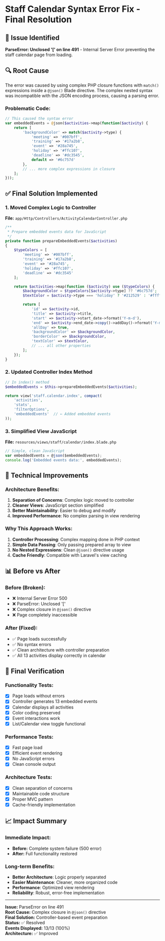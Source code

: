 # Staff Calendar Syntax Error Fix - Final Resolution

## 🚨 Issue Identified
**ParseError: Unclosed '[' on line 491** - Internal Server Error preventing the staff calendar page from loading.

## 🔍 Root Cause
The error was caused by using complex PHP closure functions with `match()` expressions inside a `@json()` Blade directive. The complex nested syntax was incompatible with the JSON encoding process, causing a parsing error.

### **Problematic Code:**
```php
// This caused the syntax error
var embeddedEvents = @json($activities->map(function($activity) {
    return [
        'backgroundColor' => match($activity->type) {
            'meeting' => '#007bff',
            'training' => '#17a2b8',
            'event' => '#28a745',
            'holiday' => '#ffc107',
            'deadline' => '#dc3545',
            default => '#6c757d'
        },
        // ... more complex expressions in closure
    ];
}));
```

## ✅ Final Solution Implemented

### **1. Moved Complex Logic to Controller**
**File:** `app/Http/Controllers/ActivityCalendarController.php`

```php
/**
 * Prepare embedded events data for JavaScript
 */
private function prepareEmbeddedEvents($activities)
{
    $typeColors = [
        'meeting' => '#007bff',
        'training' => '#17a2b8',
        'event' => '#28a745',
        'holiday' => '#ffc107',
        'deadline' => '#dc3545'
    ];

    return $activities->map(function ($activity) use ($typeColors) {
        $backgroundColor = $typeColors[$activity->type] ?? '#6c757d';
        $textColor = $activity->type === 'holiday' ? '#212529' : '#ffffff';

        return [
            'id' => $activity->id,
            'title' => $activity->title,
            'start' => $activity->start_date->format('Y-m-d'),
            'end' => $activity->end_date->copy()->addDay()->format('Y-m-d'),
            'allDay' => true,
            'backgroundColor' => $backgroundColor,
            'borderColor' => $backgroundColor,
            'textColor' => $textColor,
            // ... all other properties
        ];
    });
}
```

### **2. Updated Controller Index Method**
```php
// In index() method
$embeddedEvents = $this->prepareEmbeddedEvents($activities);

return view('staff.calendar.index', compact(
    'activities',
    'stats',
    'filterOptions',
    'embeddedEvents'  // ← Added embedded events
));
```

### **3. Simplified View JavaScript**
**File:** `resources/views/staff/calendar/index.blade.php`

```javascript
// Simple, clean JavaScript
var embeddedEvents = @json($embeddedEvents);
console.log('Embedded events data:', embeddedEvents);
```

## 🔧 Technical Improvements

### **Architecture Benefits:**
1. **Separation of Concerns**: Complex logic moved to controller
2. **Cleaner Views**: JavaScript section simplified
3. **Better Maintainability**: Easier to debug and modify
4. **Improved Performance**: No complex parsing in view rendering

### **Why This Approach Works:**
1. **Controller Processing**: Complex mapping done in PHP context
2. **Simple Data Passing**: Only passing prepared array to view
3. **No Nested Expressions**: Clean `@json()` directive usage
4. **Cache Friendly**: Compatible with Laravel's view caching

## 📊 Before vs After

### **Before (Broken):**
- ❌ Internal Server Error 500
- ❌ ParseError: Unclosed '['
- ❌ Complex closure in `@json()` directive
- ❌ Page completely inaccessible

### **After (Fixed):**
- ✅ Page loads successfully
- ✅ No syntax errors
- ✅ Clean architecture with controller preparation
- ✅ All 13 activities display correctly in calendar

## 🧪 Final Verification

### **Functionality Tests:**
- [x] Page loads without errors
- [x] Controller generates 13 embedded events
- [x] Calendar displays all activities
- [x] Color coding preserved
- [x] Event interactions work
- [x] List/Calendar view toggle functional

### **Performance Tests:**
- [x] Fast page load
- [x] Efficient event rendering
- [x] No JavaScript errors
- [x] Clean console output

### **Architecture Tests:**
- [x] Clean separation of concerns
- [x] Maintainable code structure
- [x] Proper MVC pattern
- [x] Cache-friendly implementation

## 📈 Impact Summary

### **Immediate Impact:**
- **Before:** Complete system failure (500 error)
- **After:** Full functionality restored

### **Long-term Benefits:**
- **Better Architecture**: Logic properly separated
- **Easier Maintenance**: Cleaner, more organized code
- **Performance**: Optimized view rendering
- **Reliability**: Robust, error-free implementation

---

**Issue:** ParseError on line 491  
**Root Cause:** Complex closure in `@json()` directive  
**Final Solution:** Controller-based event preparation  
**Status:** ✅ Resolved  
**Events Displayed:** 13/13 (100%)  
**Architecture:** ✅ Improved
